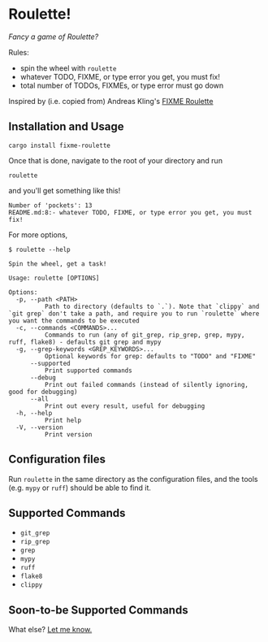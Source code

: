 # Roulette!

*Fancy a game of Roulette?*

Rules:

- spin the wheel with `roulette`
- whatever TODO, FIXME, or type error you get, you must fix!
- total number of TODOs, FIXMEs, or type error must go down

Inspired by (i.e. copied from) Andreas Kling's [FIXME Roulette](https://www.youtube.com/watch?v=fk0EMHevbPs&list=PLMOpZvQB55bdRLT1IY-QD_U4DVp8NDeHo&index=1)

## Installation and Usage

```console
cargo install fixme-roulette
```

Once that is done, navigate to the root of your directory and run

```console
roulette
```

and you'll get something like this!

```console
Number of 'pockets': 13
README.md:8:- whatever TODO, FIXME, or type error you get, you must fix!
```

For more options,

```console
$ roulette --help

Spin the wheel, get a task!

Usage: roulette [OPTIONS]

Options:
  -p, --path <PATH>
          Path to directory (defaults to `.`). Note that `clippy` and `git grep` don't take a path, and require you to run `roulette` where you want the commands to be executed
  -c, --commands <COMMANDS>...
          Commands to run (any of git_grep, rip_grep, grep, mypy, ruff, flake8) - defaults git grep and mypy
  -g, --grep-keywords <GREP_KEYWORDS>...
          Optional keywords for grep: defaults to "TODO" and "FIXME"
      --supported
          Print supported commands
      --debug
          Print out failed commands (instead of silently ignoring, good for debugging)
      --all
          Print out every result, useful for debugging
  -h, --help
          Print help
  -V, --version
          Print version
```

## Configuration files

Run `roulette` in the same directory as the configuration files, and the tools (e.g. `mypy` or `ruff`) should be able to find it.

## Supported Commands

- `git_grep`
- `rip_grep`
- `grep`
- `mypy`
- `ruff`
- `flake8`
- `clippy`

## Soon-to-be Supported Commands

What else? [Let me know.](https://github.com/Axel-Jacobsen/roulette/issues)
